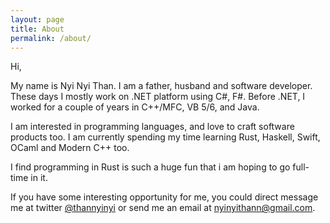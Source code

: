 ```yaml
---
layout: page
title: About
permalink: /about/
---
```


Hi,

My name is Nyi Nyi Than. I am a father, husband and software developer.
These days I mostly work on .NET platform using C#, F#. Before .NET, I worked for a couple of years in C++/MFC, VB 5/6, and Java.

I am interested in programming languages, and love to craft software products too.
I am currently spending my time learning Rust, Haskell, Swift, OCaml and Modern C++ too.

I find programming in Rust is such a huge fun that i am hoping to go full-time in it.

If you have some interesting opportunity for me, you could direct message me at twitter [@thannyinyi](https://twitter.com/thannyinyi) or send me an email at [nyinyithann@gmail.com](mailto:nyinyithann@gmail.com).

